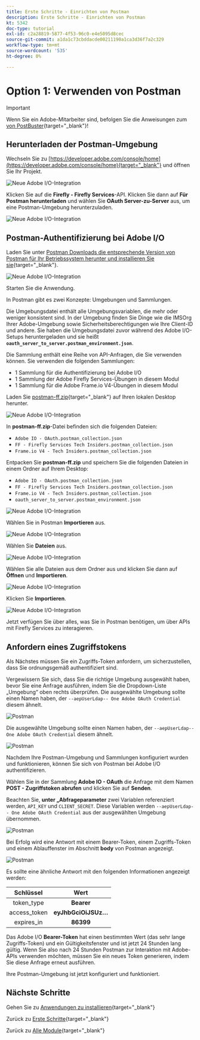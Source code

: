 ```yaml
---
title: Erste Schritte - Einrichten von Postman
description: Erste Schritte - Einrichten von Postman
kt: 5342
doc-type: tutorial
exl-id: c2a28819-5877-4f53-96c0-e4e5095d8cec
source-git-commit: a1da1c73cbddacde00211190a1ca3d36f7a2c329
workflow-type: tm+mt
source-wordcount: '535'
ht-degree: 0%

---
```


# Option 1: Verwenden von Postman

>[!IMPORTANT]
>
>Wenn Sie ein Adobe-Mitarbeiter sind, befolgen Sie die Anweisungen zum [ von PostBuster](./ex8.md){target="_blank"}!

## Herunterladen der Postman-Umgebung

Wechseln Sie zu [https://developer.adobe.com/console/home](https://developer.adobe.com/console/home){target="_blank"} und öffnen Sie Ihr Projekt.

![Neue Adobe I/O-Integration](./images/iopr.png)

Klicken Sie auf die **Firefly - Firefly Services**-API. Klicken Sie dann auf **Für Postman herunterladen** und wählen Sie **OAuth Server-zu-Server** aus, um eine Postman-Umgebung herunterzuladen.

![Neue Adobe I/O-Integration](./images/iopm.png)

## Postman-Authentifizierung bei Adobe I/O

Laden Sie unter [ Postman Downloads die entsprechende Version von Postman für Ihr Betriebssystem herunter und installieren Sie sie](https://www.postman.com/downloads/){target="_blank"}.

![Neue Adobe I/O-Integration](./images/getstarted.png)

Starten Sie die Anwendung.

In Postman gibt es zwei Konzepte: Umgebungen und Sammlungen.

Die Umgebungsdatei enthält alle Umgebungsvariablen, die mehr oder weniger konsistent sind. In der Umgebung finden Sie Dinge wie die IMSOrg Ihrer Adobe-Umgebung sowie Sicherheitsberechtigungen wie Ihre Client-ID und andere. Sie haben die Umgebungsdatei zuvor während des Adobe I/O-Setups heruntergeladen und sie heißt **`oauth_server_to_server.postman_environment.json`**.

Die Sammlung enthält eine Reihe von API-Anfragen, die Sie verwenden können. Sie verwenden die folgenden Sammlungen:

- 1 Sammlung für die Authentifizierung bei Adobe I/O
- 1 Sammlung der Adobe Firefly Services-Übungen in diesem Modul
- 1 Sammlung für die Adobe Frame.io V4-Übungen in diesem Modul

Laden Sie [postman-ff.zip](./../../../assets/postman/postman-ff.zip){target="_blank"} auf Ihren lokalen Desktop herunter.

![Neue Adobe I/O-Integration](./images/pmfolder.png)

In **postman-ff.zip**-Datei befinden sich die folgenden Dateien:

- `Adobe IO - OAuth.postman_collection.json`
- `FF - Firefly Services Tech Insiders.postman_collection.json`
- `Frame.io V4 - Tech Insiders.postman_collection.json`

Entpacken Sie **postman-ff.zip** und speichern Sie die folgenden Dateien in einem Ordner auf Ihrem Desktop:

- `Adobe IO - OAuth.postman_collection.json`
- `FF - Firefly Services Tech Insiders.postman_collection.json`
- `Frame.io V4 - Tech Insiders.postman_collection.json`
- `oauth_server_to_server.postman_environment.json`

![Neue Adobe I/O-Integration](./images/pmfolder1.png)

Wählen Sie in Postman **Importieren** aus.

![Neue Adobe I/O-Integration](./images/postmanui.png)

Wählen Sie **Dateien** aus.

![Neue Adobe I/O-Integration](./images/choosefiles.png)

Wählen Sie alle Dateien aus dem Ordner aus und klicken Sie dann auf **Öffnen** und **Importieren**.

![Neue Adobe I/O-Integration](./images/selectfiles.png)

Klicken Sie **Importieren**.

![Neue Adobe I/O-Integration](./images/impconfirm.png)

Jetzt verfügen Sie über alles, was Sie in Postman benötigen, um über APIs mit Firefly Services zu interagieren.

## Anfordern eines Zugriffstokens

Als Nächstes müssen Sie ein Zugriffs-Token anfordern, um sicherzustellen, dass Sie ordnungsgemäß authentifiziert sind.

Vergewissern Sie sich, dass Sie die richtige Umgebung ausgewählt haben, bevor Sie eine Anfrage ausführen, indem Sie die Dropdown-Liste „Umgebung“ oben rechts überprüfen. Die ausgewählte Umgebung sollte einen Namen haben, der `--aepUserLdap-- One Adobe OAuth Credential` diesem ähnelt.

![Postman](./images/envselemea1.png)

Die ausgewählte Umgebung sollte einen Namen haben, der `--aepUserLdap-- One Adobe OAuth Credential` diesem ähnelt.

![Postman](./images/envselemea.png)

Nachdem Ihre Postman-Umgebung und Sammlungen konfiguriert wurden und funktionieren, können Sie sich von Postman bei Adobe I/O authentifizieren.

Wählen Sie in der Sammlung **Adobe IO - OAuth** die Anfrage mit dem Namen **POST - Zugriffstoken abrufen** und klicken Sie auf **Senden**.

Beachten Sie, **unter „Abfrageparameter** zwei Variablen referenziert werden, `API_KEY` und `CLIENT_SECRET`. Diese Variablen werden `--aepUserLdap-- One Adobe OAuth Credential` aus der ausgewählten Umgebung übernommen.

![Postman](./images/ioauth.png)

Bei Erfolg wird eine Antwort mit einem Bearer-Token, einem Zugriffs-Token und einem Ablauffenster im Abschnitt **body** von Postman angezeigt.

![Postman](./images/ioauthresp.png)

Es sollte eine ähnliche Antwort mit den folgenden Informationen angezeigt werden:

| Schlüssel | Wert |
|:-------------:| :---------------:| 
| token_type | **Bearer** |
| access_token | **eyJhbGciOiJSUz…** |
| expires_in | **86399** |

Das Adobe I/O **Bearer-Token** hat einen bestimmten Wert (das sehr lange Zugriffs-Token) und ein Gültigkeitsfenster und ist jetzt 24 Stunden lang gültig. Wenn Sie also nach 24 Stunden Postman zur Interaktion mit Adobe-APIs verwenden möchten, müssen Sie ein neues Token generieren, indem Sie diese Anfrage erneut ausführen.

Ihre Postman-Umgebung ist jetzt konfiguriert und funktioniert.

## Nächste Schritte

Gehen Sie zu [Anwendungen zu installieren](./ex9.md){target="_blank"}

Zurück zu [Erste Schritte](./getting-started.md){target="_blank"}

Zurück zu [Alle Module](./../../../overview.md){target="_blank"}
